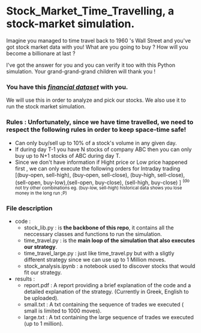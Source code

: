 
# Stock_Market_Time_Travelling, a stock-market simulation. 
Imagine you managed to time travel back to 1960 's Wall Street and you've got stock market data with you!
What are you going to buy ? How will you become a billionare at last ?

I've got the answer for you and you can verify it too with this Python simulation. Your grand-grand-grand children will thank you !

### You have this *[financial dataset](https://www.kaggle.com/borismarjanovic/price-volume-data-for-all-us-stocks-etfs/version/3)* with you.
We will use this in order to analyze and pick our stocks. We also use it to run the stock market simulation.

### Rules : Unfortunately, since we have time travelled, we need to respect the following rules in order to keep space-time safe!
 - Can only buy/sell up to 10% of a stock's volume in any given day.
 - If during day T-1 you have N stocks of company ABC then you can only buy up to N+1 stocks of ABC during day T.
 - Since we don't have information if Hight price or Low price  happened first , we can only execute the following orders for Intraday trading
 [(buy-open, sell-high), (buy-open, sell-close), (buy-high, sell-close), (sell-open, buy-low),(sell-open, buy-close), (sell-high, buy-close) ]
 <sup>(do not try other combinations eg. (buy-low, sell-high) historical data shows you lose money in the long run ;P)<sup>


### File description
- code :
    - stock_lib.py  : is **the backbone of this repo**, it contains all the neccessary classes and functions to run the simulation.
    - time_travel.py : is the **main loop of the simulation that also executes our strategy**.
    - time_travel_large.py  : just like time_travel.py  but with a sligtly different strategy since we can use up to 1 Million moves.
    - stock_analysis.ipynb  : a notebook used to discover stocks that would fit our strategy.
- results :
    - report.pdf :  A report providing a brief explanation of the code and a detailed explanation of the strategy. (Currently in Greek, English to be uploaded).
    - small.txt : A txt containing the sequence of trades we executed ( small is limited to 1000 moves).
    - large.txt : A txt containing the large sequence of trades we executed (up to 1 million).
